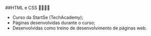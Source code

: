 ##HTML e CSS 📑👨🏾‍💻

- Curso da StartSe (TechAcademy);
- Páginas desenvolvidas durante o curso;
- Desenvolvidas como treino de desenvolvimento de páginas web.